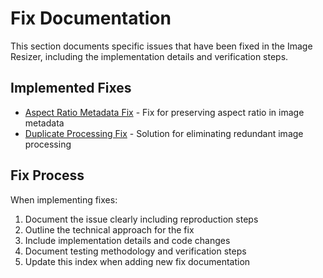 # Fix Documentation

This section documents specific issues that have been fixed in the Image Resizer, including the implementation details and verification steps.

## Implemented Fixes

- [Aspect Ratio Metadata Fix](aspect-ratio-metadata-fix.md) - Fix for preserving aspect ratio in image metadata
- [Duplicate Processing Fix](duplicate-processing-fix.md) - Solution for eliminating redundant image processing

## Fix Process

When implementing fixes:

1. Document the issue clearly including reproduction steps
2. Outline the technical approach for the fix
3. Include implementation details and code changes
4. Document testing methodology and verification steps
5. Update this index when adding new fix documentation
